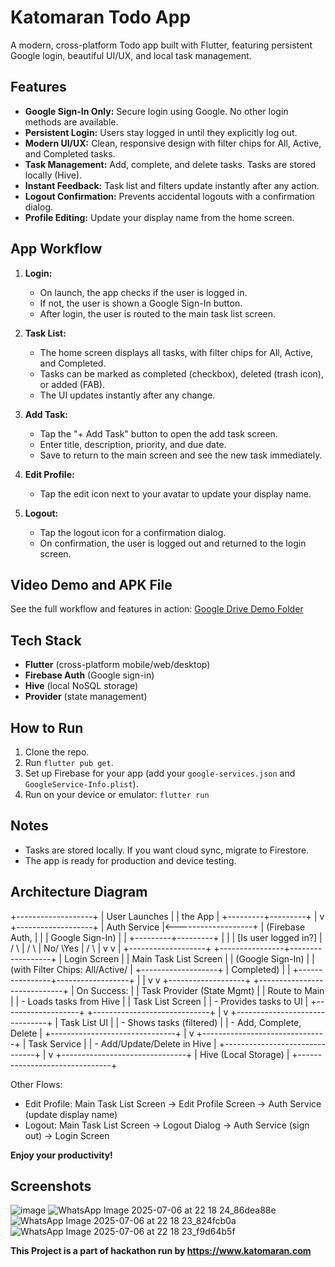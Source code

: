 # Katomaran Todo App

A modern, cross-platform Todo app built with Flutter, featuring persistent Google login, beautiful UI/UX, and local task management.

## Features
- **Google Sign-In Only:** Secure login using Google. No other login methods are available.
- **Persistent Login:** Users stay logged in until they explicitly log out.
- **Modern UI/UX:** Clean, responsive design with filter chips for All, Active, and Completed tasks.
- **Task Management:** Add, complete, and delete tasks. Tasks are stored locally (Hive).
- **Instant Feedback:** Task list and filters update instantly after any action.
- **Logout Confirmation:** Prevents accidental logouts with a confirmation dialog.
- **Profile Editing:** Update your display name from the home screen.

## App Workflow
1. **Login:**
   - On launch, the app checks if the user is logged in.
   - If not, the user is shown a Google Sign-In button.
   - After login, the user is routed to the main task list screen.

2. **Task List:**
   - The home screen displays all tasks, with filter chips for All, Active, and Completed.
   - Tasks can be marked as completed (checkbox), deleted (trash icon), or added (FAB).
   - The UI updates instantly after any change.

3. **Add Task:**
   - Tap the "+ Add Task" button to open the add task screen.
   - Enter title, description, priority, and due date.
   - Save to return to the main screen and see the new task immediately.

4. **Edit Profile:**
   - Tap the edit icon next to your avatar to update your display name.

5. **Logout:**
   - Tap the logout icon for a confirmation dialog.
   - On confirmation, the user is logged out and returned to the login screen.

## Video Demo and APK File
See the full workflow and features in action:
[Google Drive Demo Folder](https://drive.google.com/drive/folders/1hPkNO2O6HnMPuX_UOJ-Yy3WHZ6Nl1tB5?usp=sharing)

## Tech Stack
- **Flutter** (cross-platform mobile/web/desktop)
- **Firebase Auth** (Google sign-in)
- **Hive** (local NoSQL storage)
- **Provider** (state management)

## How to Run
1. Clone the repo.
2. Run `flutter pub get`.
3. Set up Firebase for your app (add your `google-services.json` and `GoogleService-Info.plist`).
4. Run on your device or emulator: `flutter run`

## Notes
- Tasks are stored locally. If you want cloud sync, migrate to Firestore.
- The app is ready for production and device testing.


## Architecture Diagram
+-------------------+
|   User Launches   |
|     the App       |
+---------+---------+
          |
          v
+-------------------+
|  Auth Service     |<-------------------+
| (Firebase Auth,   |                    |
|  Google Sign-In)  |                    |
+---------+---------+                    |
          |                              |
   [Is user logged in?]                  |
    /             \                      |
   /               \                     |
No/                 \Yes                 |
 /                   \                   |
v                     v                  |
+-------------------+   +----------------+------------------+
|  Login Screen     |   |   Main Task List Screen           |
| (Google Sign-In)  |   | (with Filter Chips: All/Active/   |
+-------------------+   |  Completed)                       |
          |             +----------------+------------------+
          |                              |
          v                              v
+-------------------+         +-----------------------------+
| On Success:       |         | Task Provider (State Mgmt)  |
| Route to Main     |         |  - Loads tasks from Hive    |
| Task List Screen  |         |  - Provides tasks to UI     |
+-------------------+         +-----------------------------+
                                         |
                                         v
                          +-------------------------------+
                          | Task List UI                  |
                          | - Shows tasks (filtered)      |
                          | - Add, Complete, Delete       |
                          +-------------------------------+
                                         |
                                         v
                          +-------------------------------+
                          | Task Service                  |
                          | - Add/Update/Delete in Hive   |
                          +-------------------------------+
                                         |
                                         v
                          +-------------------------------+
                          | Hive (Local Storage)          |
                          +-------------------------------+

Other Flows:
- Edit Profile: Main Task List Screen → Edit Profile Screen → Auth Service (update display name)
- Logout: Main Task List Screen → Logout Dialog → Auth Service (sign out) → Login Screen



**Enjoy your productivity!**

## Screenshots
![image](https://github.com/user-attachments/assets/148787cf-f84c-4c9c-959d-72ea92cb29f1)
![WhatsApp Image 2025-07-06 at 22 18 24_86dea88e](https://github.com/user-attachments/assets/e66a5d30-f350-47c7-aaf9-3b5308d1c846)
![WhatsApp Image 2025-07-06 at 22 18 23_824fcb0a](https://github.com/user-attachments/assets/fdbecbc8-4ad0-4858-adf0-cf76d97a57d5)
![WhatsApp Image 2025-07-06 at 22 18 23_f9d64b5f](https://github.com/user-attachments/assets/b5400b43-32c1-45e8-851b-9113d1e290f4)

**This Project is a part of hackathon run by https://www.katomaran.com**




